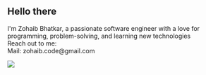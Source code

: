 ## Hello there 
<p>I'm Zohaib Bhatkar, a passionate software engineer with a love for programming, problem-solving, and learning new technologies<br>Reach out to me: <br>Mail: zohaib.code@gmail.com</p>
<img src="https://komarev.com/ghpvc/?username=zohweb&color=grey&style=for-the-badge" />
